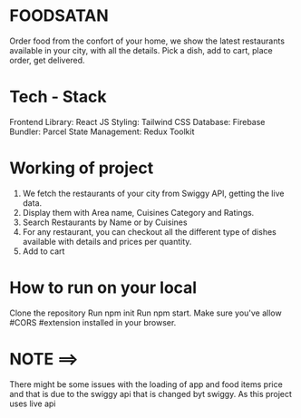 # FOODSATAN
Order food from the confort of your home, we show the latest restaurants available in your city, with all the details. Pick a dish, add to cart, place order, get delivered.

# Tech - Stack

Frontend Library: React JS
Styling: Tailwind CSS
Database: Firebase
Bundler: Parcel
State Management: Redux Toolkit

# Working of project
  1) We fetch the restaurants of your city from Swiggy API, getting the live data.
  2) Display them with Area name, Cuisines Category and Ratings.
  3) Search Restaurants by Name or by Cuisines
  4) For any restaurant, you can checkout all the different type of dishes available with details and prices per quantity.
  5) Add to cart

# How to run on your local
Clone the repository
Run npm init
Run npm start.
Make sure you've allow #CORS #extension installed in your browser.

# NOTE ==> 
There might be some issues with the loading of app and food items price and that is due to the swiggy api that is changed byt swiggy. As this project uses live api
